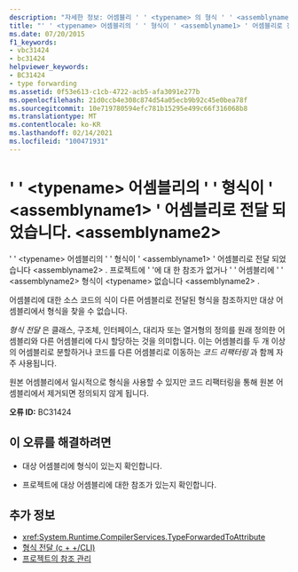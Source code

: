 ```yaml
---
description: "자세한 정보: 어셈블리 ' ' <typename> 의 형식 ' ' <assemblyname1> 이 (가) 어셈블리 ' '에 전달 되었습니다. <assemblyname2>"
title: "' ' <typename> 어셈블리의 ' ' 형식이 ' <assemblyname1> ' 어셈블리로 전달 되었습니다. <assemblyname2>"
ms.date: 07/20/2015
f1_keywords:
- vbc31424
- bc31424
helpviewer_keywords:
- BC31424
- type forwarding
ms.assetid: 0f53e613-c1cb-4722-acb5-afa3091e277b
ms.openlocfilehash: 21d0ccb4e308c874d54a05ecb9b92c45e0bea78f
ms.sourcegitcommit: 10e719780594efc781b15295e499c66f316068b8
ms.translationtype: MT
ms.contentlocale: ko-KR
ms.lasthandoff: 02/14/2021
ms.locfileid: "100471931"
---
```

# <a name="type-typename-in-assembly-assemblyname1-has-been-forwarded-to-assembly-assemblyname2"></a>' ' \<typename> 어셈블리의 ' ' 형식이 ' \<assemblyname1> ' 어셈블리로 전달 되었습니다. \<assemblyname2>

' ' \<typename> 어셈블리의 ' ' 형식이 ' \<assemblyname1> ' 어셈블리로 전달 되었습니다 \<assemblyname2> . 프로젝트에 ' '에 대 한 참조가 없거나 ' ' 어셈블리에 ' ' \<assemblyname2> 형식이 \<typename> 없습니다 \<assemblyname2> .  
  
 어셈블리에 대한 소스 코드의 식이 다른 어셈블리로 전달된 형식을 참조하지만 대상 어셈블리에서 형식을 찾을 수 없습니다.  
  
 *형식 전달* 은 클래스, 구조체, 인터페이스, 대리자 또는 열거형의 정의를 원래 정의한 어셈블리와 다른 어셈블리에 다시 할당하는 것을 의미합니다. 이는 어셈블리를 두 개 이상의 어셈블리로 분할하거나 코드를 다른 어셈블리로 이동하는 *코드 리팩터링* 과 함께 자주 사용됩니다.  
  
 원본 어셈블리에서 일시적으로 형식을 사용할 수 있지만 코드 리팩터링을 통해 원본 어셈블리에서 제거되면 정의되지 않게 됩니다.  
  
 **오류 ID:** BC31424  
  
## <a name="to-correct-this-error"></a>이 오류를 해결하려면  
  
- 대상 어셈블리에 형식이 있는지 확인합니다.  
  
- 프로젝트에 대상 어셈블리에 대한 참조가 있는지 확인합니다.  
  
## <a name="see-also"></a>추가 정보

- <xref:System.Runtime.CompilerServices.TypeForwardedToAttribute>
- [형식 전달 (c + +/CLI)](/cpp/windows/type-forwarding-cpp-cli)
- [프로젝트의 참조 관리](/visualstudio/ide/managing-references-in-a-project)
